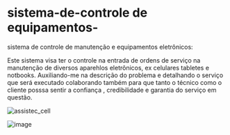 # sistema-de-controle de equipamentos-
sistema de controle de manutenção e equipamentos eletrônicos:


Este sistema visa ter o controle na entrada de ordens de serviço na manutenção de diversos aparehlos eletrônicos, ex celulares tabletes e notbooks.
Auxiliando-me na descrição do problema e detalhando o serviço que será executado colaborando também  para que tanto o técnico como o cliente posssa sentir a confiança , credibilidade e garantia do serviço em questão.

![assistec_cell](https://github.com/THIAGO-PIXEL/sistema-de-controle-/assets/60179370/d8122709-61ae-4b0d-a919-03a497854543)














![image](https://github.com/THIAGO-PIXEL/sistema-de-controle-/assets/60179370/fb6c7a22-2733-4726-b89b-0c31a9d8de29)
